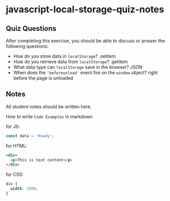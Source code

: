 # javascript-local-storage-quiz-notes

## Quiz Questions

After completing this exercise, you should be able to discuss or answer the following questions:

- How do you store data in `localStorage`?
  .setitem
- How do you retrieve data from `localStorage`?
  .getitem
- What data type can `localStorage` save in the browser?
  JSON
- When does the `'beforeunload'` event fire on the `window` object?
  right before the page is unloaded

## Notes

All student notes should be written here.

How to write `Code Examples` in markdown

for JS:

```javascript
const data = 'Howdy';
```

for HTML:

```html
<div>
  <p>This is text content</p>
</div>
```

for CSS:

```css
div {
  width: 100%;
}
```
